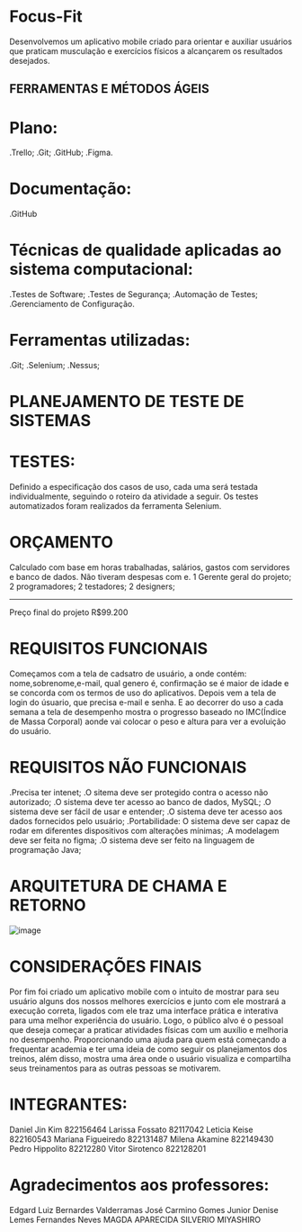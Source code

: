# Focus-Fit

Desenvolvemos um aplicativo mobile criado para orientar e auxiliar usuários que praticam musculação e exercícios físicos a alcançarem os resultados desejados.

## FERRAMENTAS E MÉTODOS ÁGEIS
# Plano:

.Trello;
.Git;
.GitHub;
.Figma.

# Documentação:
.GitHub

# Técnicas de qualidade aplicadas ao sistema computacional:

.Testes de Software;
.Testes de Segurança;
.Automação de Testes;
.Gerenciamento de Configuração.

# Ferramentas utilizadas:

.Git;
.Selenium;
.Nessus;

# PLANEJAMENTO DE TESTE DE SISTEMAS
# TESTES:
 Definido a especificação dos casos de uso, cada uma será testada individualmente, seguindo o roteiro da atividade a seguir.
Os testes automatizados foram realizados da ferramenta Selenium.

# ORÇAMENTO
Calculado com base em horas trabalhadas, salários, gastos com servidores e banco de dados. Não tiveram despesas com e.
1 Gerente geral do projeto;
2 programadores;
2 testadores;
2 designers; 
___________
Preço final do projeto R$99.200

# REQUISITOS FUNCIONAIS
Começamos com a tela de cadsatro de usuário, a onde contém: nome,sobrenome,e-mail, qual genero é, confirmação se é maior de idade e se concorda com os termos de uso do aplicativos.
Depois vem a tela de login do úsuario, que precisa e-mail e senha. E ao decorrer do uso a cada semana a tela de desempenho mostra o progresso baseado no IMC(Índice de Massa Corporal) aonde vai colocar o peso e altura para ver a evoluição do usuário.

# REQUISITOS NÃO FUNCIONAIS
.Precisa ter intenet;
.O sitema deve ser protegido contra o acesso não autorizado;
.O sistema deve ter acesso ao banco de dados, MySQL;
.O sistema deve ser fácil de usar e entender;
.O sistema deve ter acesso aos dados fornecidos pelo usuário; 
.Portabilidade: O sistema deve ser capaz de rodar em diferentes dispositivos com alterações mínimas; 
.A modelagem deve ser feita no figma;
.O sistema deve ser feito na linguagem de programação Java;

# ARQUITETURA DE CHAMA E RETORNO
![image](https://github.com/Lafossato/Focus-Fit/assets/92603640/68e863af-4344-45e3-b014-f72e4e47a047)

# CONSIDERAÇÕES FINAIS
Por fim foi criado um aplicativo mobile com o intuito de mostrar para seu usuário alguns dos nossos melhores exercícios e junto com ele mostrará a execução correta, ligados com ele traz uma interface prática e interativa para uma melhor experiência do usuário. Logo, o público alvo é o pessoal que deseja começar a praticar atividades físicas com um auxílio e melhoria no desempenho.
Proporcionando uma ajuda para quem está começando a frequentar academia e ter uma ideia de como seguir os planejamentos dos treinos, além disso, mostra uma área onde o usuário visualiza e compartilha seus treinamentos para as outras pessoas se motivarem.

# INTEGRANTES:
Daniel Jin Kim 822156464
Larissa Fossato 82117042
Leticia Keise 822160543
Mariana Figueiredo 822131487
Milena Akamine 822149430
Pedro Hippolito 82212280
Vitor Sirotenco 822128201

# Agradecimentos aos professores:

Edgard Luiz Bernardes Valderramas
José Carmino Gomes Junior
Denise Lemes Fernandes Neves
MAGDA APARECIDA SILVERIO MIYASHIRO

